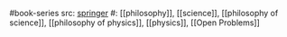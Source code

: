 #book-series 
src: [springer](https://www.springer.com/series/5342) 
#: [[philosophy]], [[science]], [[philosophy of science]], [[philosophy of physics]], [[physics]], [[Open Problems]] 

